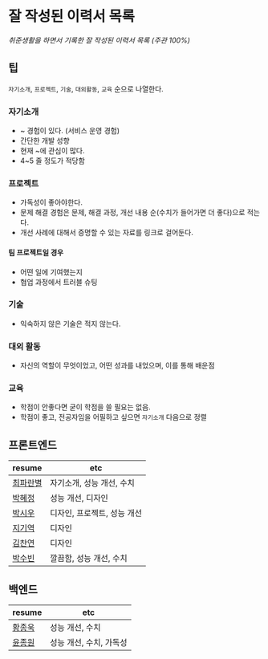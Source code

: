 # 잘 작성된 이력서 목록

_취준생활을 하면서 기록한 잘 작성된 이력서 목록 (주관 100%)_

## 팁

`자기소개`, `프로젝트`, `기술`, `대외활동`, `교육` 순으로 나열한다.

### 자기소개
- ~ 경험이 있다. (서비스 운영 경험)
- 간단한 개발 성향
- 현재 ~에 관심이 많다.
- 4~5 줄 정도가 적당함
### 프로젝트
- 가독성이 좋아야한다.
- 문제 해결 경험은 문제, 해결 과정, 개선 내용 순(수치가 들어가면 더 좋다)으로 적는다.
- 개선 사례에 대해서 증명할 수 있는 자료를 링크로 걸어둔다.  

#### 팀 프로젝트일 경우
- 어떤 일에 기여했는지
- 협업 과정에서 트러블 슈팅

### 기술
- 익숙하지 않은 기술은 적지 않는다.  

### 대외 활동
- 자신의 역할이 무엇이었고, 어떤 성과를 내었으며, 이를 통해 배운점

### 교육
- 학점이 안좋다면 굳이 학점을 쓸 필요는 없음.
- 학점이 좋고, 전공자임을 어필하고 싶으면 `자기소개` 다음으로 정렬



## 프론트엔드

| resume | etc |
| ------------- | ------------- |
| [최파란별](https://www.rallit.com/hub/resumes/239826/%EC%B5%9C%ED%8C%8C%EB%9E%80%EB%B3%84?isExpanded=true) | 자기소개, 성능 개선, 수치 |
| [박혜정](https://evalog.vercel.app/resume) | 성능 개선, 디자인 |
| [박시우](https://shiwoo.dev/resume) | 디자인, 프로젝트, 성능 개선 |
| [지기역](https://jigi-scripts.vercel.app/resume) | 디자인 |
| [김찬연](https://resume.chayeoi.site/) | 디자인 |
| [박수빈](https://www.rallit.com/hub/resumes/15901/%EB%B0%95%EC%88%98%EB%B9%88?isExpanded=true) | 깔끔함, 성능 개선, 수치 |

## 백엔드

| resume | etc |
| ------------- | ------------- |
| [황종욱](https://www.rallit.com/hub/resumes/37400/%ED%99%A9%EC%A2%85%EC%9A%B1?isExpanded=true) | 성능 개선, 수치 |
| [윤종원](https://www.rallit.com/hub/resumes/49292/%EC%9C%A4%EC%A2%85%EC%9B%90?isExpanded=true) | 성능 개선, 수치, 가독성 |